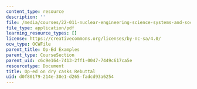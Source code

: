 ```yaml
---
content_type: resource
description: ''
file: /media/courses/22-011-nuclear-engineering-science-systems-and-society-spring-2020/d0f80179214e30e1d265fadcd93a6254_MIT22_011S20_DryCask_Rebutt.pdf
file_type: application/pdf
learning_resource_types: []
license: https://creativecommons.org/licenses/by-nc-sa/4.0/
ocw_type: OCWFile
parent_title: Op-Ed Examples
parent_type: CourseSection
parent_uid: c6c9e164-7413-2ff1-0047-7449c617ca5e
resourcetype: Document
title: Op-ed on dry casks Rebuttal
uid: d0f80179-214e-30e1-d265-fadcd93a6254
---
```

